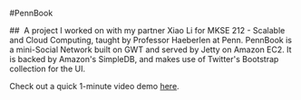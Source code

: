 #PennBook

##&nbsp;
A project I worked on with my partner Xiao Li for MKSE 212 - Scalable and Cloud Computing, taught by Professor Haeberlen at Penn. PennBook is a mini-Social Network built on GWT and served by Jetty on Amazon EC2. It is backed by Amazon's SimpleDB, and makes use of Twitter's Bootstrap collection for the UI.

Check out a quick 1-minute video demo [here](https://vimeo.com/55578252).
